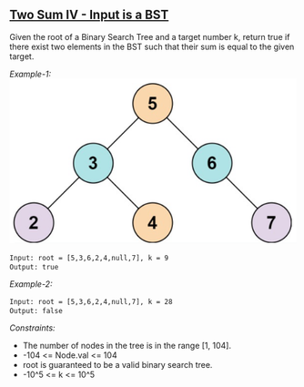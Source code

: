 ## [Two Sum IV - Input is a BST](https://leetcode.com/problems/two-sum-iv-input-is-a-bst/)

Given the root of a Binary Search Tree and a target number k, return true if there exist two elements in the BST such that their sum is equal to the given target.

*Example-1:*
![example1](twosumbstin1.png)
```
Input: root = [5,3,6,2,4,null,7], k = 9
Output: true
```

*Example-2:*
```
Input: root = [5,3,6,2,4,null,7], k = 28
Output: false
```

*Constraints:*

- The number of nodes in the tree is in the range [1, 104].
- -104 <= Node.val <= 104
- root is guaranteed to be a valid binary search tree.
- -10^5 <= k <= 10^5